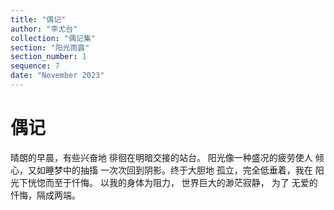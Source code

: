 ```yaml
---
title: "偶记"
author: "李尤台"
collection: "偶记集"
section: "阳光雨露"
section_number: 1
sequence: 7
date: "November 2023"
---
```


# 偶记

晴朗的早晨，有些兴奋地
徘徊在明暗交接的站台。
阳光像一种盛况的疲劳使人
倾心，又如睡梦中的抽搐
一次次回到阴影。终于大胆地
孤立，完全低垂着，我在
阳光下恍惚而至于忏悔。
以我的身体为阻力，
世界巨大的渺茫寂静，
为了 无爱的忏悔，隔成两端。

